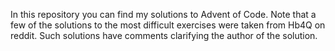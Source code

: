 In this repository you can find my solutions to Advent of Code. Note that a few of the solutions to the most difficult exercises were taken from Hb4Q on reddit. Such solutions have comments clarifying the author of the solution. 
